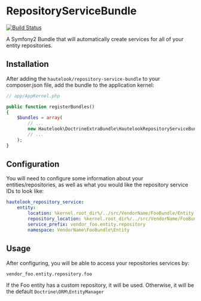 RepositoryServiceBundle
=======================
[![Build Status](https://travis-ci.org/hautelook/RepositoryServiceBundle.png)](https://travis-ci.org/hautelook/RepositoryServiceBundle)

A Symfony2 Bundle that will automatically create services for all of your entity repositories.

## Installation

After adding the `hautelook/repository-service-bundle` to your composer.json file, add the bundle to the application kernel:

```php
// app/AppKernel.php

public function registerBundles()
{
    $bundles = array(
        // ...
        new Hautelook\DoctrineExtraBundle\HautelookRepositoryServiceBundle()
        // ...
    );
}
```

## Configuration

You will need to configure some information about your entities/repositories, as well as what you would like the repository service IDs to look like:

```yml
hautelook_repository_service:
    entity:
        location: %kernel.root_dir%/../src/VendorName/FooBundle/Entity
        repository_location: %kernel.root_dir%/../src/VendorName/FooBundle/Entity/Repository
        service_prefix: vendor_foo.entity.repository
        namespace: VendorName\FooBundle\Entity

```

## Usage

After configuring, you will be able to access your repositories services by:

```
vendor_foo.entity.repository.foo
```

If the Foo entity has a custom repository, it will be used.  Otherwise, it will be the default ```Doctrine\ORM\EntityManager```
